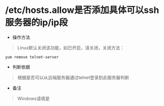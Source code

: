 # /etc/hosts.allow是否添加具体可以ssh服务器的ip/ip段

- 操作方法
> Linux默认关闭该功能，如已开启，请关闭，关闭方法：
```
yum remove telnet-server 
```

- 判断依据
> 根据是否可以从远端服务器通过telnet登录到此服务器判断

- 备注
> Windows请填是